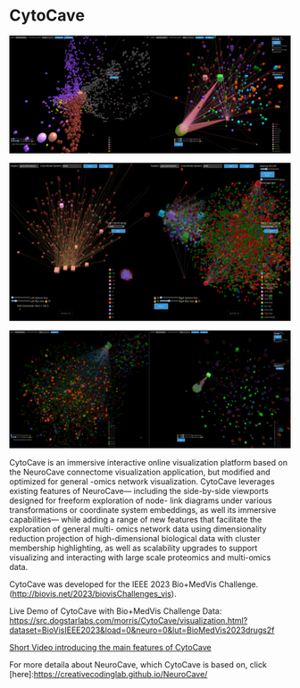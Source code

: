 # CytoCave

![alt text](readme_images/PanCanScreenshotBosutinibIsomapLouvainCDK4tSNE.png "CytoCave")


![alt text](readme_images/PanCanScreenshotDrugProtTSNE2View.png "CytoCave")


![alt text](readme_images/panCanScreenshotTSNEdrugsProtsNilotinib.png "CytoCave")

CytoCave is an immersive interactive online visualization platform
based on the NeuroCave connectome visualization application,
but modified and optimized for general -omics network visualization.
CytoCave leverages existing features of NeuroCave— including the
side-by-side viewports designed for freeform exploration of node-
link diagrams under various transformations or coordinate system
embeddings, as well its immersive capabilities— while adding a
range of new features that facilitate the exploration of general multi-
omics network data using dimensionality reduction projection of
high-dimensional biological data with cluster membership highlighting, 
as well as scalability upgrades to support visualizing and interacting 
with large scale proteomics and multi-omics data.

CytoCave was developed for the IEEE 2023 Bio+MedVis Challenge. (http://biovis.net/2023/biovisChallenges_vis).

Live Demo of CytoCave with Bio+MedVis Challenge Data: https://src.dogstarlabs.com/morris/CytoCave/visualization.html?dataset=BioVisIEEE2023&load=0&neuro=0&lut=BioMedVis2023drugs2f

[Short Video introducing the main features of CytoCave](https://youtu.be/8x6G1FqFLNY)

For more detaila about NeuroCave, which CytoCave is based on, click [here]:https://creativecodinglab.github.io/NeuroCave/

